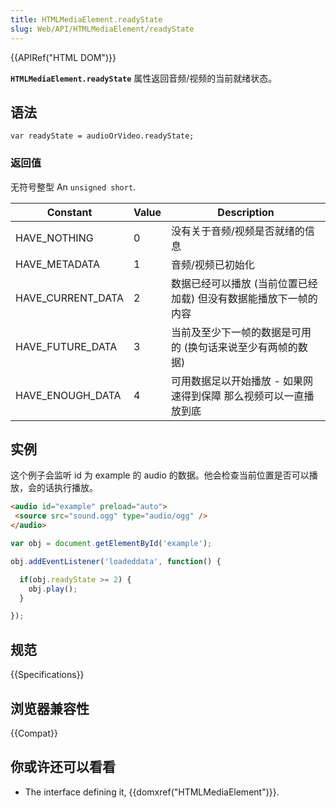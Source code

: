 ```yaml
---
title: HTMLMediaElement.readyState
slug: Web/API/HTMLMediaElement/readyState
---
```


{{APIRef("HTML DOM")}}

**`HTMLMediaElement.readyState`** 属性返回音频/视频的当前就绪状态。

## 语法

```plain
var readyState = audioOrVideo.readyState;
```

### 返回值

无符号整型 An `unsigned short`.

| Constant          | Value | Description                                                      |
| ----------------- | ----- | ---------------------------------------------------------------- |
| HAVE_NOTHING      | 0     | 没有关于音频/视频是否就绪的信息                                  |
| HAVE_METADATA     | 1     | 音频/视频已初始化                                                |
| HAVE_CURRENT_DATA | 2     | 数据已经可以播放 (当前位置已经加载) 但没有数据能播放下一帧的内容 |
| HAVE_FUTURE_DATA  | 3     | 当前及至少下一帧的数据是可用的 (换句话来说至少有两帧的数据)      |
| HAVE_ENOUGH_DATA  | 4     | 可用数据足以开始播放 - 如果网速得到保障 那么视频可以一直播放到底 |

## 实例

这个例子会监听 id 为 example 的 audio 的数据。他会检查当前位置是否可以播放，会的话执行播放。

```html
<audio id="example" preload="auto">
 <source src="sound.ogg" type="audio/ogg" />
</audio>
```

```js
var obj = document.getElementById('example');

obj.addEventListener('loadeddata', function() {

  if(obj.readyState >= 2) {
    obj.play();
  }

});
```

## 规范

{{Specifications}}

## 浏览器兼容性

{{Compat}}

## 你或许还可以看看

- The interface defining it, {{domxref("HTMLMediaElement")}}.

